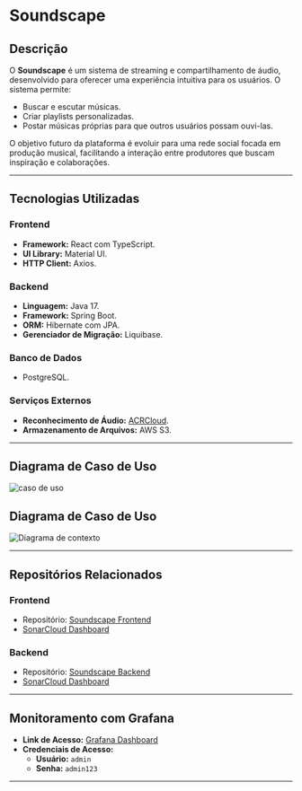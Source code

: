 # **Soundscape**

## **Descrição**

O **Soundscape** é um sistema de streaming e compartilhamento de áudio, desenvolvido para oferecer uma experiência intuitiva para os usuários. O sistema permite:

- Buscar e escutar músicas.
- Criar playlists personalizadas.
- Postar músicas próprias para que outros usuários possam ouvi-las.

O objetivo futuro da plataforma é evoluir para uma rede social focada em produção musical, facilitando a interação entre produtores que buscam inspiração e colaborações.

---

## **Tecnologias Utilizadas**

### **Frontend**
- **Framework:** React com TypeScript.
- **UI Library:** Material UI.
- **HTTP Client:** Axios.

### **Backend**
- **Linguagem:** Java 17.
- **Framework:** Spring Boot.
- **ORM:** Hibernate com JPA.
- **Gerenciador de Migração:** Liquibase.

### **Banco de Dados**
- PostgreSQL.

### **Serviços Externos**
- **Reconhecimento de Áudio:** [ACRCloud](https://www.acrcloud.com/).
- **Armazenamento de Arquivos:** AWS S3.

---

## **Diagrama de Caso de Uso**
![caso de uso](https://github.com/user-attachments/assets/f19bf5fd-651d-4077-bfdd-fed2199931af)

## **Diagrama de Caso de Uso**
![Diagrama de contexto](https://github.com/user-attachments/assets/e15050ac-1040-42d0-9f6e-3bc1474b5b61)

---

## **Repositórios Relacionados**

### **Frontend**
- Repositório: [Soundscape Frontend](https://github.com/J-Lembeck/soundscape-front)
- [SonarCloud Dashboard](https://sonarcloud.io/project/overview?id=J-Lembeck_soundscape-front)

### **Backend**
- Repositório: [Soundscape Backend](https://github.com/J-Lembeck/soundscape-back)
- [SonarCloud Dashboard](https://sonarcloud.io/project/overview?id=J-Lembeck_soundscape-back)

---

## **Monitoramento com Grafana**

- **Link de Acesso:** [Grafana Dashboard](http://3.13.122.161:3000/login)  
- **Credenciais de Acesso:**  
  - **Usuário:** `admin`  
  - **Senha:** `admin123`

---
